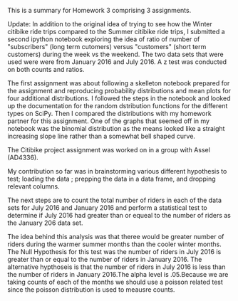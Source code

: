 
This is a summary for Homework 3 comprising 3 assignments.

Update: In addition to the original idea of trying to see how the Winter citibike ride trips compared to the Summer citibike ride trips, I submitted a second ipython notebook exploring the idea of ratio of number of "subscribers" (long term cutomers) versus "customers" (short term customers) during the week vs the weekend. The two data sets that were used were were from January 2016 and July 2016. A z test was conducted on both counts and ratios. 




The first assignment was about following a skelleton notebook prepared for the assignment and reproducing probability distributions and mean plots for four additional distributions. I followed the steps in the notebook and looked up the documentation for the random dstribution functions for the different types on SciPy. Then I compared the distributions with my homework partner for this assignment. One of the graphs that seemed off in my notebook was the binomial distribution as the means looked like a straight increasing slope line rather than a somewhat bell shaped curve. 

The Citibike project assignment was worked on in a group with Assel (AD4336).

My contribution so far was in brainstorming various different hypothesis to test;  loading the data ; prepping the data in a data frame, and dropping relevant columns. 

The next steps are to count the total number of riders in each of the data sets for July 2016 and January 2016 and perform a statistical test to determine if July 2016 had greater than or equeal to the number of riders as the January 206 data set. 

The idea behind this analysis was that theree would be greater number of riders during the warmer summer months than the cooler winter months. The Null Hypothesis for this test was the number of riders in July 2016 is greater than or equal to the number of riders in  January 2016. The alternative hypthoseis is that the number of riders in July 2016 is less than the number of riders in January 2016.The alpha level is .05.Because we are taking counts of each of the months we should use a poisson related test since the poisson distribution is used to meausre counts. 
